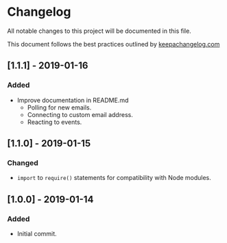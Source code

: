 # Changelog
All notable changes to this project will be documented in this file.

This document follows the best practices outlined by [keepachangelog.com](https://keepachangelog.com/en/1.0.0/)

## [1.1.1] - 2019-01-16
### Added
- Improve documentation in README.md
    - Polling for new emails.
    - Connecting to custom email address.
    - Reacting to events.



## [1.1.0] - 2019-01-15
### Changed
- `import` to `require()` statements for compatibility with Node modules.



## [1.0.0] - 2019-01-14
### Added
- Initial commit.